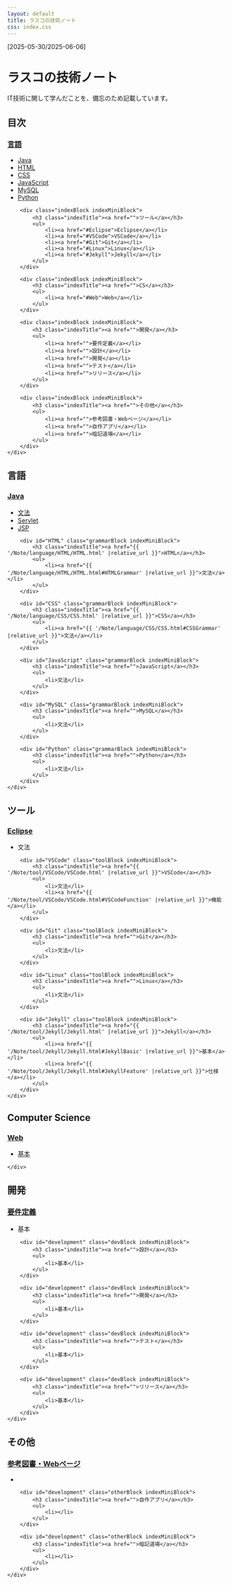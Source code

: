 ```yaml
---
layout: default
title: ラスコの技術ノート
css: index.css
---
```

<div class="block">
    <p id="period">[2025-05-30/2025-06-06]</p>
    <h1 id="title">ラスコの技術ノート</h1>
    <p id="explainSite">IT技術に関して学んだことを、備忘のため記載しています。</p>
</div>

<div id="separateLine"></div>

<div id="tableOfContent">
    <h2 class="tableTitle">目次</h2>
    <div class="tableIndex">
        <div class="indexBlock indexMiniBlock">
            <h3 class="indexTitle"><a href="">言語</a></h3>
            <ul>
                <li><a href="#Java">Java</a></li>
                <li><a href="#HTML">HTML</a></li>
                <li><a href="#CSS">CSS</a></li>
                <li><a href="#JavaScript">JavaScript</a></li>
                <li><a href="#MySQL">MySQL</a></li>
                <li><a href="#Python">Python</a></li>
            </ul>
        </div>

        <div class="indexBlock indexMiniBlock">
            <h3 class="indexTitle"><a href="">ツール</a></h3>
            <ul>
                <li><a href="#Eclipse">Eclipse</a></li>
                <li><a href="#VSCode">VSCode</a></li>
                <li><a href="#Git">Git</a></li>
                <li><a href="#Linux">Linux</a></li>
                <li><a href="#Jekyll">Jekyll</a></li>
            </ul>
        </div>

        <div class="indexBlock indexMiniBlock">
            <h3 class="indexTitle"><a href="">CS</a></h3>
            <ul>
                <li><a href="#Web">Web</a></li>
            </ul>
        </div>

        <div class="indexBlock indexMiniBlock">
            <h3 class="indexTitle"><a href="">開発</a></h3>
            <ul>
                <li><a href="">要件定義</a></li>
                <li><a href="">設計</a></li>
                <li><a href="">開発</a></li>
                <li><a href="">テスト</a></li>
                <li><a href="">リリース</a></li>
            </ul>
        </div>

        <div class="indexBlock indexMiniBlock">
            <h3 class="indexTitle"><a href="">その他</a></h3>
            <ul>
                <li><a href="">参考図書・Webページ</a></li>
                <li><a href="">自作アプリ</a></li>
                <li><a href="">暗記道場</a></li>
            </ul>
        </div>
    </div>
</div>

<div id="separateLine"></div>

<div class="block" id="language">
    <h2 class="tableTitle">言語</h2>
    <div class="tableIndex">
        <div id="Java" class="grammarBlock indexMiniBlock">
            <h3 class="indexTitle"><a href="{{ '/Note/language/Java/Java.html' |relative_url }}">Java</a></h3>
            <ul>
                <li><a href="{{ '/Note/language/Java/Java.html#JavaGrammar' |relative_url }}">文法</a></li>
                <li><a href="{{ '/Note/language/Java/Java.html#Servlet' |relative_url }}">Servlet</a></li>
                <li><a href="{{ '/Note/language/Java/Java.html#JSP' |relative_url }}">JSP</a></li>
            </ul>
        </div>   

        <div id="HTML" class="grammarBlock indexMiniBlock">
            <h3 class="indexTitle"><a href="{{ '/Note/language/HTML/HTML.html' |relative_url }}">HTML</a></h3>
            <ul>
                <li><a href="{{ '/Note/language/HTML/HTML.html#HTMLGrammar' |relative_url }}">文法</a></li>
            </ul>
        </div>

        <div id="CSS" class="grammarBlock indexMiniBlock">
            <h3 class="indexTitle"><a href="{{ '/Note/language/CSS/CSS.html' |relative_url }}">CSS</a></h3>
            <ul>
                <li><a href="{{ '/Note/language/CSS/CSS.html#CSSGrammar' |relative_url }}">文法</a></li>
            </ul>
        </div>

        <div id="JavaScript" class="grammarBlock indexMiniBlock">
            <h3 class="indexTitle"><a href="">JavaScript</a></h3>
            <ul>
                <li>文法</li>
            </ul>
        </div>
        
        <div id="MySQL" class="grammarBlock indexMiniBlock">
            <h3 class="indexTitle"><a href="">MySQL</a></h3>
            <ul>
                <li>文法</li>
            </ul>
        </div>

        <div id="Python" class="grammarBlock indexMiniBlock">
            <h3 class="indexTitle"><a href="">Python</a></h3>
            <ul>
                <li>文法</li>
            </ul>
        </div>
    </div>
</div>
    
<div class="block" id="tool">
    <h2 class="tableTitle">ツール</h2>
    <div class="tableIndex">
        <div id="Eclipse" class="toolBlock indexMiniBlock">
            <h3 class="indexTitle"><a href="">Eclipse</a></h3>
            <ul>
                <li>文法</li>
            </ul>
        </div>

        <div id="VSCode" class="toolBlock indexMiniBlock">
            <h3 class="indexTitle"><a href="{{ '/Note/tool/VSCode/VSCode.html' |relative_url }}">VSCode</a></h3>
            <ul>
                <li>文法</li>
                <li><a href="{{ '/Note/tool/VSCode/VSCode.html#VSCodeFunction' |relative_url }}">機能</a></li>
            </ul>
        </div>

        <div id="Git" class="toolBlock indexMiniBlock">
            <h3 class="indexTitle"><a href="">Git</a></h3>
            <ul>
                <li>文法</li>
            </ul>
        </div>

        <div id="Linux" class="toolBlock indexMiniBlock">
            <h3 class="indexTitle"><a href="">Linux</a></h3>
            <ul>
                <li>文法</li>
            </ul>
        </div>

        <div id="Jekyll" class="toolBlock indexMiniBlock">
            <h3 class="indexTitle"><a href="{{ '/Note/tool/Jekyll/Jekyll.html' |relative_url }}">Jekyll</a></h3>
            <ul>
                <li><a href="{{ '/Note/tool/Jekyll/Jekyll.html#JekyllBasic' |relative_url }}">基本</a></li>
                <li><a href="{{ '/Note/tool/Jekyll/Jekyll.html#JekyllFeature' |relative_url }}">仕様</a></li>
            </ul>
        </div>
    </div>
</div>

<div class="block" id="CS">
    <h2 class="tableTitle">Computer Science</h2>
    <div class="tableIndex">
        <div id="Web" class="csBlock indexMiniBlock">
            <h3 class="indexTitle"><a href="{{ '/Note/CS/Web/Web.html' |relative_url }}">Web</a></h3>
            <ul>
                <li><a href="{{ '/Note/CS/Web/Web.html#WebBasic' |relative_url }}">基本</a></li>
            </ul>
        </div>

    </div>
</div>

<div class="block" id="dev">
    <h2 class="tableTitle">開発</h2>
    <div class="tableIndex">
        <div id="development" class="devBlock indexMiniBlock">
            <h3 class="indexTitle"><a href="">要件定義</a></h3>
            <ul>
                <li>基本</li>
            </ul>
        </div>

        <div id="development" class="devBlock indexMiniBlock">
            <h3 class="indexTitle"><a href="">設計</a></h3>
            <ul>
                <li>基本</li>
            </ul>
        </div>

        <div id="development" class="devBlock indexMiniBlock">
            <h3 class="indexTitle"><a href="">開発</a></h3>
            <ul>
                <li>基本</li>
            </ul>
        </div>

        <div id="development" class="devBlock indexMiniBlock">
            <h3 class="indexTitle"><a href="">テスト</a></h3>
            <ul>
                <li>基本</li>
            </ul>
        </div>

        <div id="development" class="devBlock indexMiniBlock">
            <h3 class="indexTitle"><a href="">リリース</a></h3>
            <ul>
                <li>基本</li>
            </ul>
        </div>
    </div>
</div>

<div class="block" id="other">
    <h2 class="tableTitle">その他</h2>
    <div class="tableIndex">
        <div id="development" class="otherBlock indexMiniBlock">
            <h3 class="indexTitle"><a href="">参考図書・Webページ</a></h3>
            <ul>
                <li></li>
            </ul>
        </div>

        <div id="development" class="otherBlock indexMiniBlock">
            <h3 class="indexTitle"><a href="">自作アプリ</a></h3>
            <ul>
                <li></li>
            </ul>
        </div>

        <div id="development" class="otherBlock indexMiniBlock">
            <h3 class="indexTitle"><a href="">暗記道場</a></h3>
            <ul>
                <li></li>
            </ul>
        </div>
    </div>
</div>
<div id="separateLine"></div>

<script src="{{ '/assets/js/index.js' |relative_url }}"></script>